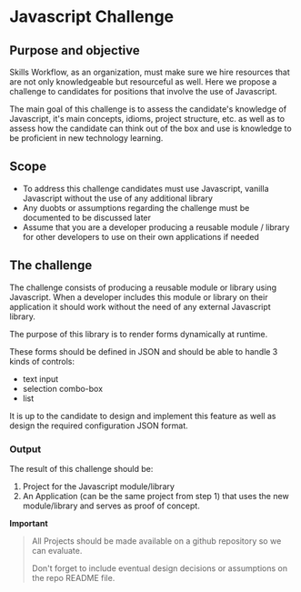 # Javascript Challenge

## Purpose and objective

Skills Workflow, as an organization, must make sure we hire resources that are not only knowledgeable but resourceful as well.
Here we propose a challenge to candidates for positions that involve the use of Javascript.

The main goal of this challenge is to assess the candidate's knowledge of Javascript, it's main concepts, idioms, project structure, etc. as well as to 
assess how the candidate can think out of the box and use is knowledge to be proficient in new technology learning.

## Scope

* To address this challenge candidates must use Javascript, vanilla Javascript without the use of any additional library
* Any duobts or assumptions regarding the challenge must be documented to be discussed later
* Assume that you are a developer producing a reusable module / library for other developers to use on their own applications if needed

## The challenge
 
The challenge consists of producing a reusable module or library using Javascript.
When a developer includes this module or library on their application it should work without the need of any external Javascript library.

The purpose of this library is to render forms dynamically at runtime. 

These forms should be defined in JSON and should be able to handle 3 kinds of controls:
* text input
* selection combo-box
* list

It is up to the candidate to design and implement this feature as well as design the required configuration JSON format.

### Output
The result of this challenge should be:
1. Project for the Javascript module/library
2. An Application (can be the same project from step 1) that uses the new module/library and serves as proof of concept. 

**Important**

> All Projects should be made available on a github repository so we can evaluate.
>
> Don't forget to include eventual design decisions or assumptions on the repo README file.
